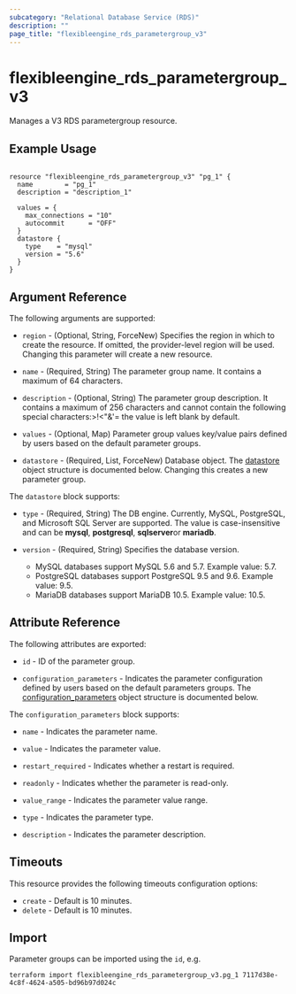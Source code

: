 ```yaml
---
subcategory: "Relational Database Service (RDS)"
description: ""
page_title: "flexibleengine_rds_parametergroup_v3"
---
```


# flexibleengine_rds_parametergroup_v3

Manages a V3 RDS parametergroup resource.

## Example Usage

```hcl

resource "flexibleengine_rds_parametergroup_v3" "pg_1" {
  name        = "pg_1"
  description = "description_1"

  values = {
    max_connections = "10"
    autocommit      = "OFF"
  }
  datastore {
    type    = "mysql"
    version = "5.6"
  }
}

```

## Argument Reference

The following arguments are supported:

* `region` - (Optional, String, ForceNew) Specifies the region in which to create the resource.
  If omitted, the provider-level region will be used. Changing this parameter will create a new resource.

* `name` - (Required, String) The parameter group name. It contains a maximum of 64 characters.

* `description` - (Optional, String) The parameter group description. It contains a maximum of 256 characters and
  cannot contain the following special characters:>!<"&'= the value is left blank by default.

* `values` - (Optional, Map) Parameter group values key/value pairs defined by users based on the default
  parameter groups.

* `datastore` - (Required, List, ForceNew) Database object. The [datastore](#rds_datastore) object structure is
  documented below. Changing this creates a new parameter group.

<a name="rds_datastore"></a>
The `datastore` block supports:

* `type` - (Required, String) The DB engine. Currently, MySQL, PostgreSQL, and Microsoft SQL Server are supported.
  The value is case-insensitive and can be **mysql**, **postgresql**, **sqlserver**or **mariadb**.

* `version` - (Required, String) Specifies the database version.

  + MySQL databases support MySQL 5.6 and 5.7. Example value: 5.7.
  + PostgreSQL databases support PostgreSQL 9.5 and 9.6. Example value: 9.5.
  + MariaDB databases support MariaDB 10.5. Example value: 10.5.

## Attribute Reference

The following attributes are exported:

* `id` -  ID of the parameter group.

* `configuration_parameters` - Indicates the parameter configuration defined by users based on the default
  parameters groups. The [configuration_parameters](#rds_configuration_parameters) object structure is documented below.

<a name="rds_configuration_parameters"></a>
The `configuration_parameters` block supports:

* `name` - Indicates the parameter name.

* `value` - Indicates the parameter value.

* `restart_required` - Indicates whether a restart is required.

* `readonly` - Indicates whether the parameter is read-only.

* `value_range` - Indicates the parameter value range.

* `type` - Indicates the parameter type.

* `description` - Indicates the parameter description.

## Timeouts

This resource provides the following timeouts configuration options:

* `create` - Default is 10 minutes.
* `delete` - Default is 10 minutes.

## Import

Parameter groups can be imported using the `id`, e.g.

```shell
terraform import flexibleengine_rds_parametergroup_v3.pg_1 7117d38e-4c8f-4624-a505-bd96b97d024c
```

